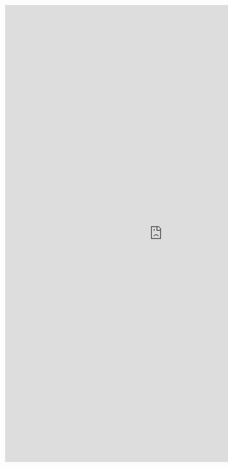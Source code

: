 <iframe allowtransparency="true" frameborder="0" scrolling="no" src="http://udsfoundation.webs.com/supply" style="border: none; height: 1500px; width: 1030px;"> </iframe>
